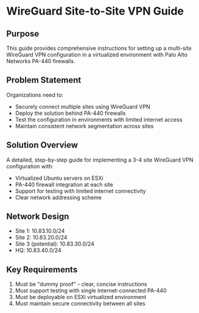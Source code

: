 # WireGuard Site-to-Site VPN Guide

## Purpose
This guide provides comprehensive instructions for setting up a multi-site WireGuard VPN configuration in a virtualized environment with Palo Alto Networks PA-440 firewalls.

## Problem Statement
Organizations need to:
- Securely connect multiple sites using WireGuard VPN
- Deploy the solution behind PA-440 firewalls
- Test the configuration in environments with limited internet access
- Maintain consistent network segmentation across sites

## Solution Overview
A detailed, step-by-step guide for implementing a 3-4 site WireGuard VPN configuration with:
- Virtualized Ubuntu servers on ESXi
- PA-440 firewall integration at each site
- Support for testing with limited internet connectivity
- Clear network addressing scheme

## Network Design
- Site 1: 10.83.10.0/24
- Site 2: 10.83.20.0/24
- Site 3 (potential): 10.83.30.0/24
- HQ: 10.83.40.0/24

## Key Requirements
1. Must be "dummy proof" - clear, concise instructions
2. Must support testing with single internet-connected PA-440
3. Must be deployable on ESXi virtualized environment
4. Must maintain secure connectivity between all sites

